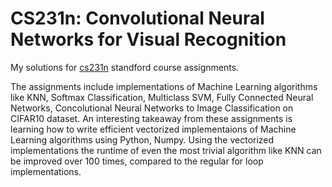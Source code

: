#  CS231n: Convolutional Neural Networks for Visual Recognition
My solutions for [cs231n](http://cs231n.github.io) standford course assignments. 
  
The assignments include implementations of Machine Learning algorithms like KNN, Softmax Classification, Multiclass SVM, Fully Connected Neural Networks, Concolutional Neural Networks to Image Classification on CIFAR10 dataset. An interesting takeaway from these assignments is learning how to write efficient vectorized implementaions of Machine Learning algorithms using Python, Numpy. Using the vectorized implementations the runtime of even the most trivial algorithm like KNN can be improved over 100 times, compared to the regular for loop implementations. 
